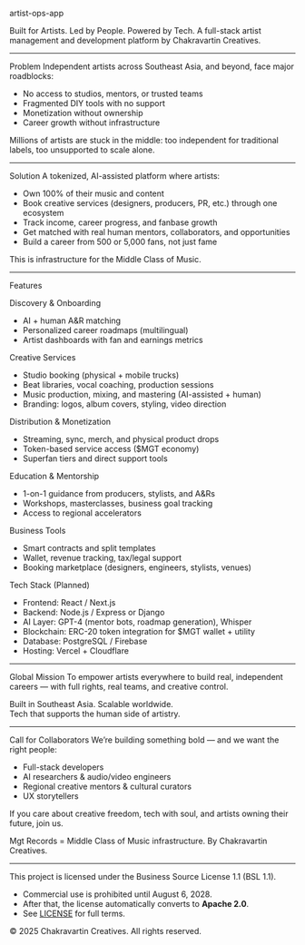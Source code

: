 artist-ops-app

Built for Artists. Led by People. Powered by Tech. 
A full-stack artist management and development platform by Chakravartin Creatives.

---

Problem
Independent artists across Southeast Asia, and beyond, face major roadblocks:
- No access to studios, mentors, or trusted teams
- Fragmented DIY tools with no support
- Monetization without ownership
- Career growth without infrastructure

Millions of artists are stuck in the middle: too independent for traditional labels, too unsupported to scale alone.

---

Solution
A tokenized, AI-assisted platform where artists:
- Own 100% of their music and content
- Book creative services (designers, producers, PR, etc.) through one ecosystem
- Track income, career progress, and fanbase growth
- Get matched with real human mentors, collaborators, and opportunities
- Build a career from 500 or 5,000 fans, not just fame

This is infrastructure for the Middle Class of Music.

---

Features

Discovery & Onboarding
- AI + human A&R matching
- Personalized career roadmaps (multilingual)
- Artist dashboards with fan and earnings metrics

Creative Services
- Studio booking (physical + mobile trucks)
- Beat libraries, vocal coaching, production sessions
- Music production, mixing, and mastering (AI-assisted + human)
- Branding: logos, album covers, styling, video direction

Distribution & Monetization
- Streaming, sync, merch, and physical product drops
- Token-based service access ($MGT economy)
- Superfan tiers and direct support tools

Education & Mentorship
- 1-on-1 guidance from producers, stylists, and A&Rs
- Workshops, masterclasses, business goal tracking
- Access to regional accelerators

Business Tools
- Smart contracts and split templates
- Wallet, revenue tracking, tax/legal support
- Booking marketplace (designers, engineers, stylists, venues)

Tech Stack (Planned)
- Frontend: React / Next.js
- Backend: Node.js / Express or Django
- AI Layer: GPT-4 (mentor bots, roadmap generation), Whisper
- Blockchain: ERC-20 token integration for $MGT wallet + utility
- Database: PostgreSQL / Firebase
- Hosting: Vercel + Cloudflare

---

Global Mission
To empower artists everywhere to build real, independent careers — with full rights, real teams, and creative control.

Built in Southeast Asia. Scalable worldwide.  
Tech that supports the human side of artistry.

---

Call for Collaborators
We’re building something bold — and we want the right people:
- Full-stack developers
- AI researchers & audio/video engineers
- Regional creative mentors & cultural curators
- UX storytellers

If you care about creative freedom, tech with soul, and artists owning their future, join us.

Mgt Records = Middle Class of Music infrastructure.
By Chakravartin Creatives.

---

This project is licensed under the Business Source License 1.1 (BSL 1.1).

- Commercial use is prohibited until August 6, 2028.
- After that, the license automatically converts to **Apache 2.0**.
- See [LICENSE](./LICENSE) for full terms.

© 2025 Chakravartin Creatives. All rights reserved.


